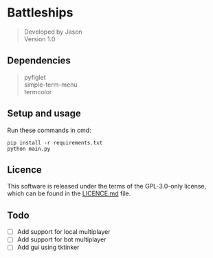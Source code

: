 # Battleships
> Developed by Jason  
> Version 1.0

## Dependencies
> pyfiglet  
> simple-term-menu  
> termcolor

## Setup and usage
Run these commands in cmd:
    
    pip install -r requirements.txt
    python main.py

## Licence
This software is released under the terms of the GPL-3.0-only license, which can be found in the [LICENCE.md](LICENCE.md) file.

## Todo
- [ ] Add support for local multiplayer
- [ ] Add support for bot multiplayer
- [ ] Add gui using tktinker